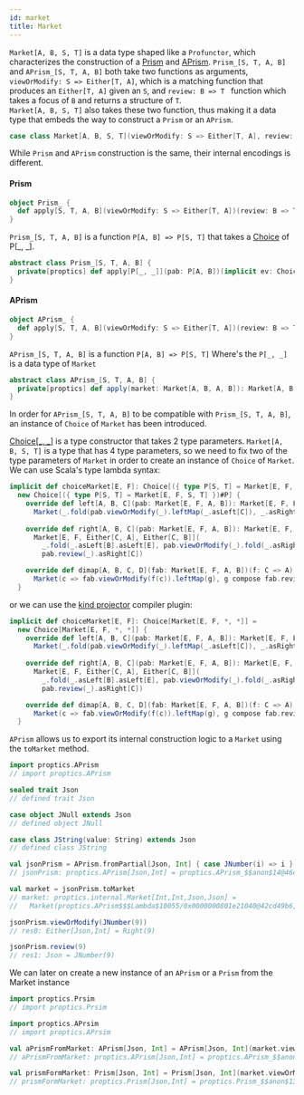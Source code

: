 ```yaml
---
id: market
title: Market
---
```


`Market[A, B, S, T]` is a data type shaped like a `Profunctor`, which characterizes the construction of a <a href="/Proptics/docs/optics/prism" target="_blank">Prism</a> and <a href="/Proptics/docs/an-optics/a-prism" target="_blank">APrism</a>.
`Prism_[S, T, A, B]` and `APrism_[S, T, A, B]` both take two functions as arguments,<br/> `viewOrModify: S => Either[T, A]`, which is a matching function that produces an `Either[T, A]` given an `S`, and `review: B => T ` function which takes a focus of `B` and returns a structure of `T`.</br>
`Market[A, B, S, T]` also takes these two function, thus making it a data type that embeds the way to construct a `Prism` or an `APrism`.

```scala
case class Market[A, B, S, T](viewOrModify: S => Either[T, A], review: B => T)
```

While `Prism` and `APrism` construction is the same, their internal encodings is different.


#### Prism

```scala
object Prism_ {
  def apply[S, T, A, B](viewOrModify: S => Either[T, A])(review: B => T): Prism_[S, T, A, B]
}
```

`Prism_[S, T, A, B]` is a function `P[A, B] => P[S, T]` that takes a <a href="/Proptics/docs/profunctors/choice" target="_blank">Choice</a> of P[_, _].

```scala
abstract class Prism_[S, T, A, B] {
  private[proptics] def apply[P[_, _]](pab: P[A, B])(implicit ev: Choice[P]): P[S, T]
}
```

#### APrism

```scala
object APrism_ {
  def apply[S, T, A, B](viewOrModify: S => Either[T, A])(review: B => T): APrism_[S, T, A, B]
}
```

`APrism_[S, T, A, B]` is a function `P[A, B] => P[S, T]` Where's the `P[_, _]` is a data type of `Market`

```scala
abstract class APrism_[S, T, A, B] {
  private[proptics] def apply(market: Market[A, B, A, B]): Market[A, B, S, T]
}
```

In order for `APrism_[S, T, A, B]` to be compatible with `Prism_[S, T, A, B]`, an instance of `Choice` of `Market` has been
introduced.

<a href="/Proptics/docs/profunctors/choice" target="_blank">Choice[_, _]</a> is a type constructor that takes 2 type parameters. `Market[A, B, S, T]` is a type that has 4 type parameters, so we need
to fix two of the type parameters of `Market` in order to create an instance of `Choice` of `Market`. We can use Scala's type lambda syntax:

```scala
implicit def choiceMarket[E, F]: Choice[({ type P[S, T] = Market[E, F, S, T] })#P] =
  new Choice[({ type P[S, T] = Market[E, F, S, T] })#P] {
    override def left[A, B, C](pab: Market[E, F, A, B]): Market[E, F, Either[A, C], Either[B, C]] =
      Market(_.fold(pab.viewOrModify(_).leftMap(_.asLeft[C]), _.asRight[B].asLeft[E]), pab.review(_).asLeft[C])
    
    override def right[A, B, C](pab: Market[E, F, A, B]): Market[E, F, Either[C, A], Either[C, B]] =
      Market[E, F, Either[C, A], Either[C, B]](
        _.fold(_.asLeft[B].asLeft[E], pab.viewOrModify(_).fold(_.asRight[C].asLeft[E], _.asRight[Either[C, B]])),
        pab.review(_).asRight[C])

    override def dimap[A, B, C, D](fab: Market[E, F, A, B])(f: C => A)(g: B => D): Market[E, F, C, D] =
      Market(c => fab.viewOrModify(f(c)).leftMap(g), g compose fab.review)
  }
```

or we can use the <a href="https://github.com/typelevel/kind-projector" target="_blank">kind projector</a> compiler plugin:

```scala
implicit def choiceMarket[E, F]: Choice[Market[E, F, *, *]] = 
  new Choice[Market[E, F, *, *]] {
    override def left[A, B, C](pab: Market[E, F, A, B]): Market[E, F, Either[A, C], Either[B, C]] =
      Market(_.fold(pab.viewOrModify(_).leftMap(_.asLeft[C]), _.asRight[B].asLeft[E]), pab.review(_).asLeft[C])
    
    override def right[A, B, C](pab: Market[E, F, A, B]): Market[E, F, Either[C, A], Either[C, B]] =
      Market[E, F, Either[C, A], Either[C, B]](
        _.fold(_.asLeft[B].asLeft[E], pab.viewOrModify(_).fold(_.asRight[C].asLeft[E], _.asRight[Either[C, B]])),
        pab.review(_).asRight[C])

    override def dimap[A, B, C, D](fab: Market[E, F, A, B])(f: C => A)(g: B => D): Market[E, F, C, D] =
      Market(c => fab.viewOrModify(f(c)).leftMap(g), g compose fab.review)
  }
```

`APrism` allows us to export its internal construction logic to a `Market` using the `toMarket` method.

```scala
import proptics.APrism
// import proptics.APrism

sealed trait Json
// defined trait Json

case object JNull extends Json
// defined object JNull

case class JString(value: String) extends Json
// defined class JString

val jsonPrism = APrism.fromPartial[Json, Int] { case JNumber(i) => i }(JNumber)
// jsonPrism: proptics.APrism[Json,Int] = proptics.APrism_$$anon$14@46d23947

val market = jsonPrism.toMarket
// market: proptics.internal.Market[Int,Int,Json,Json] = 
//   Market(proptics.APrism$$$Lambda$10055/0x0000000801e21040@42cd49b6,JNumber)

jsonPrism.viewOrModify(JNumber(9))
// res0: Either[Json,Int] = Right(9)

jsonPrism.review(9)
// res1: Json = JNumber(9)
```

We can later on create a new instance of an `APrism` or a `Prism` from the Market instance

```scala
import proptics.Prsim
// import proptics.Prsim

import proptics.APrsim
// import proptics.APrsim

val aPrismFromMarket: APrism[Json, Int] = APrism[Json, Int](market.viewOrModify)(market.review)
// aPrismFromMarket: proptics.APrism[Json,Int] = proptics.APrism_$$anon$14@4d448e44

val prismFormMarket: Prism[Json, Int] = Prism[Json, Int](market.viewOrModify)(market.review)
// prismFormMarket: proptics.Prism[Json,Int] = proptics.Prism_$$anon$13@31871fea
```